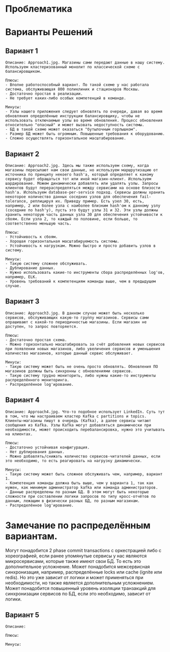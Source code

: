# Проблематика

# Варианты Решений

 ## Вариант 1
    Описание: Approach1.jpg. Магазины сами передают данные в нашу систему. Используем кластеризованный монолит по классической схеме с балансировщиком.
    
    Плюсы:
    - Вполне работоспособный вариант. По такой схеме у нас работала система, обслуживающая 800 поликлиник и стационаров Москвы.
    - Достаточно простая в реализации.
    - Не требует каких-либо особых компетенций в команде.
    
    Минусы:
    - Узлы нашего приложения следует обновлять по очереди, давая во время обновляния определённые инструкции балансировщику, чтобы не использовать отключаемые узлы во время обновления. Процесс обновления относительно "опасный" и может вызвать недоступность системы.
    - БД в такой схеме может оказаться "бутылочным горлышком".
    - Размер БД может быть огромным. Повышенные требования к оборудованию.
    - Сложно осуществлять горизонтальное масштабирование.
    
 ## Вариант 2
    Описание: Approach2.jpg. Здесь мы также используем схему, когда магазины пересылают нам свои данные, но используем маршрутизацию от источника по принципу некоего hash'а, который определяет к какому сервису будет обращаться тот или иной магазин-клиент. Используем шардирование. Можем динамически добавлять или удалять узлы. Запросы клиентов будут перераспределяться между сервисами на основе близости hash'а. Используем database-per-service подход. Сервисы должны хранить некоторое количество данных соседних узлов для обеспечения fail-tolerance, реплицируя их. Приведу пример. Есть узел 30, есть, например, 2 или более узла с наиболее близким hash'ом к данному узлу (соседние по hash'у), пусть это будут узлы 31 и 32. Эти узлы должны хранить некоторую часть данных узла 30 для обеспечения устойчивости к сбоям. Если узла 2, то каждый по половине, если больше, то соответственно меньшую часть.
    
    Плюсы:
    - Устойчивость к сбоям.
    - Хорошая горизонтальная масштабируемость системы.
    - Устойчивость к нагрузкам. Можно быстро и просто добавить узлов в систему.
    
    Минусы:
    - Такую систему сложнее обслуживать.
    - Дублирование данных.
    - Нужно использовать какие-то инструменты сбора распределённых log'ов, например, ELK.
    - Уровень требований к компетенциям команды выше, чем в предыдущем случае.
    
 ## Вариант 3
    Описание: Approach3.jpg. В данном случае может быть несколько сервисов, обслуживающих какую-то группу магазинов. Сервисы сами опрашивают с какой-то периодичностью магазины. Если магазин не доступен, то запрос повторяется.
    
    Плюсы:
    - Достаточно простая схема.
    - Можно горизонтально масштабировать за счёт добавления новых сервисов при появлении новых магазинов, либо увеличения сервисов и уменьшения количество магазинов, которые данный сервис обслуживает.
    
    Минусы:
    - Такую систему может быть не очень просто обновлять. Обновления ПО магазинов должны быть синхронны с обновлениями сервисов.
    - Такую систему трудно мониторить, либо нужны какие-то инструменты распределённого мониторинга.
    - Распределённое log'ирование.
    
 ## Вариант 4
    Описание: Approach4.jpg. Что-то подобное использует LinkedIn. Суть тут в том, что мы настраиваем кластер Kafka с partitions и topics. Клиенты-магазины пишут в очередь (Kafka), а далее сервисы читают сообщения из Kafka. Узлы Kafka могут добавляться динамически при необходимости, может происходить перебалансировка, нужно это учитывать на клиентах.
    
    Плюсы:
    - Достаточно устойчивая конфигурация.
    - Нет дублирования данных.
    - Можно добавлять/снижать количество сервисов-читателей данных, если это необходимо, то есть реагировать на нагрузку динамически.
    
    Минусы:
    - Такую систему может быть сложнее обслуживать чем, например, вариант 1.
    - Компетенция команды должна быть выше, чем у варианта 1, так как нужен, как минимум администратор kafka или команда администраторов.
    - Данные распределены по разным БД. В этом могут быть некоторые сложности при составлении логики запросов по типу кросс-отчётов по данным, лежащим в физически разных БД, по разным магазинам.
    - Распределённое log'ирование.
    
    
# Замечание по распределённым вариантам.
Могут понадобится 2 phase commit transactions с оркестрацией либо с хореографией, если ранее упомянутые сервисы у нас являются микросервисами, которые также имеют свои БД. То есть это дополнительное усложнение.
Может понадобится межсервисная синхронизация, например, распределённые locks или cache (ignite или redis). Но это уже зависит от логики и может применяться при необходимости, но также является дополнительным усложнением.
Может понадобится повышенный уровень изоляции транзакций для синхронизации сервисов по БД, если это необходимо, зависит от логики.
    
 ## Вариант 5
    Описание: 
    
    Плюсы:
    
    Минусы:
